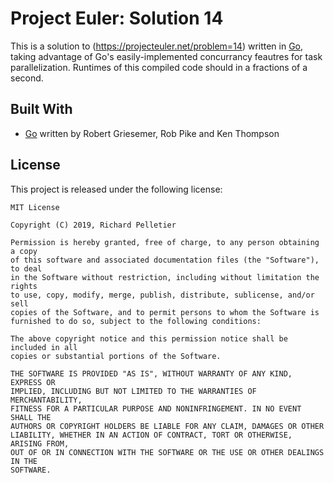 # Project Euler: Solution 14

This is a solution to (https://projecteuler.net/problem=14) written in [Go](https://golang.org/), taking advantage of Go's easily-implemented concurrancy feautres for task parallelization. Runtimes of this compiled code should in a fractions of a second.

## Built With

* [Go](https://golang.org/) written by Robert Griesemer, Rob Pike and Ken Thompson

## License

This project is released under the following license:
```
MIT License

Copyright (C) 2019, Richard Pelletier

Permission is hereby granted, free of charge, to any person obtaining a copy
of this software and associated documentation files (the "Software"), to deal
in the Software without restriction, including without limitation the rights
to use, copy, modify, merge, publish, distribute, sublicense, and/or sell
copies of the Software, and to permit persons to whom the Software is
furnished to do so, subject to the following conditions:

The above copyright notice and this permission notice shall be included in all
copies or substantial portions of the Software.

THE SOFTWARE IS PROVIDED "AS IS", WITHOUT WARRANTY OF ANY KIND, EXPRESS OR
IMPLIED, INCLUDING BUT NOT LIMITED TO THE WARRANTIES OF MERCHANTABILITY,
FITNESS FOR A PARTICULAR PURPOSE AND NONINFRINGEMENT. IN NO EVENT SHALL THE
AUTHORS OR COPYRIGHT HOLDERS BE LIABLE FOR ANY CLAIM, DAMAGES OR OTHER
LIABILITY, WHETHER IN AN ACTION OF CONTRACT, TORT OR OTHERWISE, ARISING FROM,
OUT OF OR IN CONNECTION WITH THE SOFTWARE OR THE USE OR OTHER DEALINGS IN THE
SOFTWARE.
```

